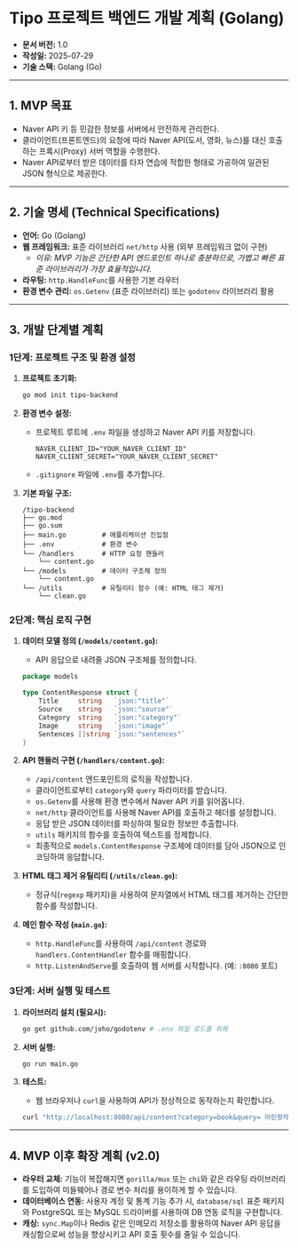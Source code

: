 # Tipo 프로젝트 백엔드 개발 계획 (Golang)

- **문서 버전:** 1.0
- **작성일:** 2025-07-29
- **기술 스택:** Golang (Go)

---

## 1. MVP 목표

- Naver API 키 등 민감한 정보를 서버에서 안전하게 관리한다.
- 클라이언트(프론트엔드)의 요청에 따라 Naver API(도서, 영화, 뉴스)를 대신 호출하는 프록시(Proxy) 서버 역할을 수행한다.
- Naver API로부터 받은 데이터를 타자 연습에 적합한 형태로 가공하여 일관된 JSON 형식으로 제공한다.

---

## 2. 기술 명세 (Technical Specifications)

- **언어:** Go (Golang)
- **웹 프레임워크:** 표준 라이브러리 `net/http` 사용 (외부 프레임워크 없이 구현)
    - *이유: MVP 기능은 간단한 API 엔드포인트 하나로 충분하므로, 가볍고 빠른 표준 라이브러리가 가장 효율적입니다.*
- **라우팅:** `http.HandleFunc`를 사용한 기본 라우터
- **환경 변수 관리:** `os.Getenv` (표준 라이브러리) 또는 `godotenv` 라이브러리 활용

---

## 3. 개발 단계별 계획

### 1단계: 프로젝트 구조 및 환경 설정

1.  **프로젝트 초기화:**
    ```bash
    go mod init tipo-backend
    ```

2.  **환경 변수 설정:**
    - 프로젝트 루트에 `.env` 파일을 생성하고 Naver API 키를 저장합니다.
      ```
      NAVER_CLIENT_ID="YOUR_NAVER_CLIENT_ID"
      NAVER_CLIENT_SECRET="YOUR_NAVER_CLIENT_SECRET"
      ```
    - `.gitignore` 파일에 `.env`를 추가합니다.

3.  **기본 파일 구조:**
    ```
    /tipo-backend
    ├── go.mod
    ├── go.sum
    ├── main.go         # 애플리케이션 진입점
    ├── .env            # 환경 변수
    └── /handlers       # HTTP 요청 핸들러
        └── content.go
    └── /models         # 데이터 구조체 정의
        └── content.go
    └── /utils          # 유틸리티 함수 (예: HTML 태그 제거)
        └── clean.go
    ```

### 2단계: 핵심 로직 구현

1.  **데이터 모델 정의 (`/models/content.go`):**
    - API 응답으로 내려줄 JSON 구조체를 정의합니다.

    ```go
    package models

    type ContentResponse struct {
        Title     string   `json:"title"`
        Source    string   `json:"source"`
        Category  string   `json:"category"`
        Image     string   `json:"image"`
        Sentences []string `json:"sentences"`
    }
    ```

2.  **API 핸들러 구현 (`/handlers/content.go`):**
    - `/api/content` 엔드포인트의 로직을 작성합니다.
    - 클라이언트로부터 `category`와 `query` 파라미터를 받습니다.
    - `os.Getenv`를 사용해 환경 변수에서 Naver API 키를 읽어옵니다.
    - `net/http` 클라이언트를 사용해 Naver API를 호출하고 헤더를 설정합니다.
    - 응답 받은 JSON 데이터를 파싱하여 필요한 정보만 추출합니다.
    - `utils` 패키지의 함수를 호출하여 텍스트를 정제합니다.
    - 최종적으로 `models.ContentResponse` 구조체에 데이터를 담아 JSON으로 인코딩하여 응답합니다.

3.  **HTML 태그 제거 유틸리티 (`/utils/clean.go`):**
    - 정규식(`regexp` 패키지)을 사용하여 문자열에서 HTML 태그를 제거하는 간단한 함수를 작성합니다.

4.  **메인 함수 작성 (`main.go`):**
    - `http.HandleFunc`를 사용하여 `/api/content` 경로와 `handlers.ContentHandler` 함수를 매핑합니다.
    - `http.ListenAndServe`를 호출하여 웹 서버를 시작합니다. (예: `:8080` 포트)

### 3단계: 서버 실행 및 테스트

1.  **라이브러리 설치 (필요시):**
    ```bash
    go get github.com/joho/godotenv # .env 파일 로드를 위해
    ```

2.  **서버 실행:**
    ```bash
    go run main.go
    ```

3.  **테스트:**
    - 웹 브라우저나 `curl`을 사용하여 API가 정상적으로 동작하는지 확인합니다.
    ```bash
    curl "http://localhost:8080/api/content?category=book&query= 어린왕자"
    ```

---

## 4. MVP 이후 확장 계획 (v2.0)

- **라우터 교체:** 기능이 복잡해지면 `gorilla/mux` 또는 `chi`와 같은 라우팅 라이브러리를 도입하여 미들웨어나 경로 변수 처리를 용이하게 할 수 있습니다.
- **데이터베이스 연동:** 사용자 계정 및 통계 기능 추가 시, `database/sql` 표준 패키지와 PostgreSQL 또는 MySQL 드라이버를 사용하여 DB 연동 로직을 구현합니다.
- **캐싱:** `sync.Map`이나 Redis 같은 인메모리 저장소를 활용하여 Naver API 응답을 캐싱함으로써 성능을 향상시키고 API 호출 횟수를 줄일 수 있습니다.
